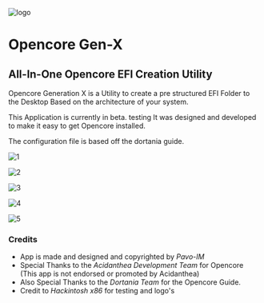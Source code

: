 ![logo](https://i.imgur.com/ArRajCS.png)
# Opencore Gen-X
## All-In-One Opencore EFI Creation Utility

Opencore Generation X is a Utility to create a pre structured EFI Folder to the Desktop
Based on the architecture of your system.

This Application is currently in beta. testing
It was designed and developed to make it easy to get Opencore installed.

The configuration file is based off the dortania guide.

![1](https://i.imgur.com/zOKGbcE.png)

![2](https://i.imgur.com/Vdtovgy.png)

![3](https://i.imgur.com/YamyeMn.png)

![4](https://i.imgur.com/JvMQrUC.png)

![5](https://i.imgur.com/V1ymHlE.png)


### Credits

* App is made and designed and copyrighted by *Pavo-IM*
* Special Thanks to the *Acidanthea Development Team* for Opencore (This app is not endorsed or promoted by Acidanthea)
* Also Special Thanks to the *Dortania Team* for the Opencore Guide.
* Credit to *Hackintosh x86* for testing and logo's


